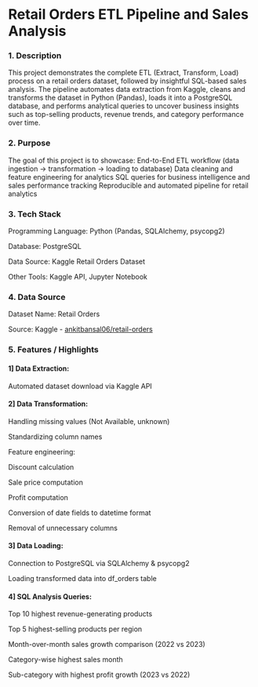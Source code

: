 # Retail Orders ETL Pipeline and Sales Analysis

### 1. Description

This project demonstrates the complete ETL (Extract, Transform, Load) process on a retail orders dataset, followed by insightful SQL-based sales analysis.
The pipeline automates data extraction from Kaggle, cleans and transforms the dataset in Python (Pandas), loads it into a PostgreSQL database, and 
performs analytical queries to uncover business insights such as top-selling products, revenue trends, and category performance over time.

### 2. Purpose

The goal of this project is to showcase:
End-to-End ETL workflow (data ingestion → transformation → loading to database)
Data cleaning and feature engineering for analytics
SQL queries for business intelligence and sales performance tracking
Reproducible and automated pipeline for retail analytics

### 3. Tech Stack

Programming Language: Python (Pandas, SQLAlchemy, psycopg2)  

Database: PostgreSQL  

Data Source: Kaggle Retail Orders Dataset  

Other Tools: Kaggle API, Jupyter Notebook  

### 4. Data Source

Dataset Name: Retail Orders  

Source: Kaggle - [ankitbansal06/retail-orders](https://www.kaggle.com/datasets/ankitbansal06/retail-orders)  

### 5.	Features / Highlights

#### 1] Data Extraction:  

Automated dataset download via Kaggle API  


#### 2] Data Transformation:  

Handling missing values (Not Available, unknown)  

Standardizing column names  

Feature engineering:  

  Discount calculation  
  
  Sale price computation  
  
  Profit computation  
  
Conversion of date fields to datetime format  

Removal of unnecessary columns  


#### 3] Data Loading:  

Connection to PostgreSQL via SQLAlchemy & psycopg2  

Loading transformed data into df_orders table  


#### 4] SQL Analysis Queries:  

Top 10 highest revenue-generating products  

Top 5 highest-selling products per region  

Month-over-month sales growth comparison (2022 vs 2023)  

Category-wise highest sales month  

Sub-category with highest profit growth (2023 vs 2022)  
